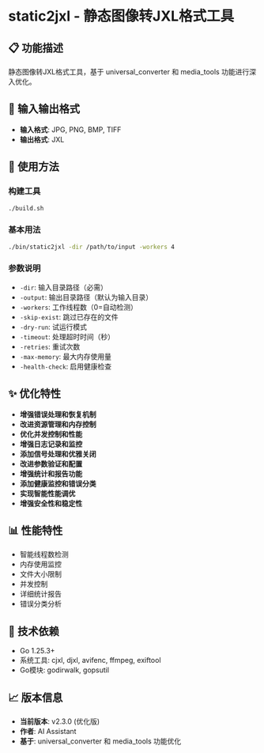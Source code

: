 # static2jxl - 静态图像转JXL格式工具

## 📋 功能描述

静态图像转JXL格式工具，基于 universal_converter 和 media_tools 功能进行深入优化。

## 🔧 输入输出格式

- **输入格式**: JPG, PNG, BMP, TIFF
- **输出格式**: JXL

## 🚀 使用方法

### 构建工具
```bash
./build.sh
```

### 基本用法
```bash
./bin/static2jxl -dir /path/to/input -workers 4
```

### 参数说明
- `-dir`: 输入目录路径（必需）
- `-output`: 输出目录路径（默认为输入目录）
- `-workers`: 工作线程数（0=自动检测）
- `-skip-exist`: 跳过已存在的文件
- `-dry-run`: 试运行模式
- `-timeout`: 处理超时时间（秒）
- `-retries`: 重试次数
- `-max-memory`: 最大内存使用量
- `-health-check`: 启用健康检查

## ✨ 优化特性

- **增强错误处理和恢复机制**
- **改进资源管理和内存控制**
- **优化并发控制和性能**
- **增强日志记录和监控**
- **添加信号处理和优雅关闭**
- **改进参数验证和配置**
- **增强统计和报告功能**
- **添加健康监控和错误分类**
- **实现智能性能调优**
- **增强安全性和稳定性**

## 📊 性能特性

- 智能线程数检测
- 内存使用监控
- 文件大小限制
- 并发控制
- 详细统计报告
- 错误分类分析

## 🔧 技术依赖

- Go 1.25.3+
- 系统工具: cjxl, djxl, avifenc, ffmpeg, exiftool
- Go模块: godirwalk, gopsutil

## 📈 版本信息

- **当前版本**: v2.3.0 (优化版)
- **作者**: AI Assistant
- **基于**: universal_converter 和 media_tools 功能优化

